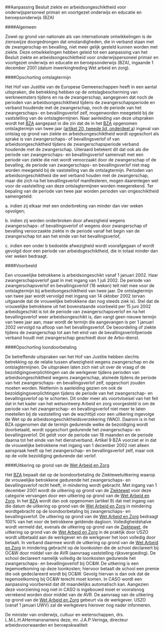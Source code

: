 <meta http-equiv='Content-Type' content='text/html; charset=utf-8' />

##Aanpassing Besluit ziekte en arbeidsongeschiktheid voor onderwijspersoneel primair en voortgezet onderwijs en educatie en beroepsonderwijs (BZA)

####Algemeen

Zowel op grond van nationale als van internationale ontwikkelingen is de zienswijze doorgedrongen dat omstandigheden, die in verband staan met de zwangerschap en bevalling, niet meer gelijk gesteld kunnen worden met ziekte. Deze ontwikkelingen hebben geleid tot een aanpassing van het Besluit ziekte en arbeidsongeschiktheid voor onderwijspersoneel primair en voortgezet onderwijs en educatie en beroepsonderwijs (BZA), ingaande 1 december 2001 (datum inwerkingtreding Wet arbeid en zorg).    

####Opschorting ontslagtermijn

Het Hof van Justitie van de Europese Gemeenschappen heeft in een aantal uitspraken, die betrekking hebben op de ontslagbescherming van werkneemsters tijdens en na de zwangerschap, aangegeven dat noch de perioden van arbeidsongeschiktheid tijdens de zwangerschapsperiode en verband houdende met de zwangerschap, noch de periode van het zwangerschaps- en bevallingsverlof zelf, mogenworden meegeteld bij de vaststelling van de ontslagtermijnen. Naar aanleiding van deze uitspraken wordt het [BZA](../../../../../../../../../../AMvB/besluit/ziekte/en/arbeidsongeschiktheid/voor/onderwijspersoneel/primair/etc/BWBR0007800/README.md) aangepast in die zin dat de in het [BZA](../../../../../../../../../../AMvB/besluit/ziekte/en/arbeidsongeschiktheid/voor/onderwijspersoneel/primair/etc/BWBR0007800/README.md) opgenomen ontslagtermijn van twee jaar ([artikel 20, tweede lid, onderdeel a](../../../../../../../../../../AMvB/besluit/ziekte/en/arbeidsongeschiktheid/voor/onderwijspersoneel/primair/etc/BWBR0007800/README.md)) ingeval van ontslag op grond van ziekte en arbeidsongeschiktheid wordt opgeschort als sprake is van zwangerschaps- of bevallingsverlof of van arbeidsongeschiktheid tijdens de zwangerschapsperiode verband houdende met de zwangerschap. Uiteraard betekent dit dat ook als die periode van zwangerschaps- en bevallingsverlof samenvalt met een periode van ziekte die niet wordt veroorzaakt door de zwangerschap of de bevalling, de periode van zwangerschaps- en bevallingsverlof niet mag worden meegeteld bij de vaststelling van de ontslagtermijn. Perioden van arbeidsongeschiktheid die wel verband houden met de zwangerschap, maar die zich na het bevallingsverlof manifesteren, mogen daarentegen wel voor de vaststelling van deze ontslagtermijnen worden meegerekend. Ter bepaling van de periode van twee jaar worden perioden van ongeschiktheid samengeteld: 

a. indien zij elkaar met een onderbreking van minder dan vier weken opvolgen;  

b. indien zij worden onderbroken door afwezigheid wegens zwangerschaps- of bevallingsverlof of wegens door zwangerschap of bevalling veroorzaakte ziekte in de periode vanaf het begin van de zwangerschap tot aan het einde van het bevallingsverlof,  

c. indien een onder b bedoelde afwezigheid wordt voorafgegaan of wordt gevolgd door een periode van arbeidsgeschiktheid, die in totaal minder dan vier weken bedraagt.      

####Voorbeeld

Een vrouwelijke betrokkene is arbeidsongeschikt vanaf 1 januari 2002. Haar zwangerschapsverlof gaat in met ingang van 1 juli 2002. De periode van zwangerschapsverlof en bevallingsverlof (16 weken) telt niet mee voor de ontslagtermijn bij arbeidsongeschiktheid van twee jaar. De ontslagtermijn van twee jaar wordt vervolgd met ingang van 14 oktober 2002 (ervan uitgaande dat de vrouwelijke betrokkene dan nog steeds ziek is). Stel dat de vrouwelijke betrokkene uit het bovenstaande voorbeeld per 15 juni 2002 arbeidsgeschikt is tot de periode van zwangerschapsverlof en na het bevallingsverlof weer arbeidsongeschikt is, dan vangt geen nieuwe termijn van twee jaar aan, maar wordt de termijn die aangevangen is per 1 januari 2002 vervolgd na afloop van het bevallingsverlof. De beoordeling of ziekte tijdens de zwangerschap tot aan het eind van de bevallingsverlofperiode verband houdt met zwangerschap geschiedt door de Arbo-dienst.    

####Opschorting loondoorbetaling

De betreffende uitspraken van het Hof van Justitie hebben slechts betrekking op de relatie tussen afwezigheid wegens zwangerschap en de ontslagtermijnen. De uitspraken laten zich niet uit over de vraag of de bezoldigingsverplichtingen van de werkgever tijdens perioden van arbeidsongeschiktheid wegens zwangerschap, alsmede tijdens de periode van het zwangerschaps- en bevallingsverlof zelf, opgeschort zouden moeten worden. Niettemin is aanleiding gezien om ook de bezoldigingsverplichtingen tijdens de periode van het zwangerschap- en bevallingsverlof op te schorten. Dit onder meer als voortvloeisel van het feit dat in het kader van het wetsontwerp Arbeid en zorg voorgesteld is om de periode van het zwangerschap- en bevallingsverlof niet meer te laten meetellen bij de vaststelling van de wachttijd voor een uitkering ingevolge de Wet op de arbeidsongeschiktheidsverzekering (WAO). Daarom is in het BZA opgenomen dat de termijn gedurende welke de bezoldiging wordt doorbetaald, wordt opgeschort gedurende het zwangerschaps- en bevallingsverlof. Dit geldt voor de periode van 18 maanden en de periode daarna tot het einde van het dienstverband. Artikel 9 BZA voorziet er in dat de vrouwelijke betrokkene met ingang van 1 december 2002 niet alleen aanspraak heeft op het zwangerschap- en bevallingsverlof zelf, maar ook op de volle bezoldiging gedurende dat verlof.    

####Uitkering op grond van de [Wet Arbeid en Zorg](../../../../../../../../../../wet/wet/arbeid/en/zorg/BWBR0013008/README.md)

Het [BZA](../../../../../../../../../../AMvB/besluit/ziekte/en/arbeidsongeschiktheid/voor/onderwijspersoneel/primair/etc/BWBR0007800/README.md) bepaalt dat op de loondoorbetaling de Ziektewetuitkering waarop de vrouwelijke betrokkene gedurende het zwangerschaps- en bevallingsverlof recht heeft, in mindering wordt gebracht. Met ingang van 1 december 2001 wordt de uitkering op grond van de [Ziektewet](../../../../../../../../../../wet/ziektewet/BWBR0001888/README.md) voor deze categorie vervangen door een uitkering op grond van de [Wet Arbeid en Zorg](../../../../../../../../../../wet/wet/arbeid/en/zorg/BWBR0013008/README.md). In het [BZA](../../../../../../../../../../AMvB/besluit/ziekte/en/arbeidsongeschiktheid/voor/onderwijspersoneel/primair/etc/BWBR0007800/README.md) wordt dan ook opgenomen (artikel 9) dat met ingang van die datum de uitkering op grond van de [Wet Arbeid en Zorg](../../../../../../../../../../wet/wet/arbeid/en/zorg/BWBR0013008/README.md) in mindering wordtgebracht op de loondoorbetaling bij zwangerschaps- en bevallingsverlof. De uitkering op grond van de [Wet Arbeid en Zorg](../../../../../../../../../../wet/wet/arbeid/en/zorg/BWBR0013008/README.md) bedraagt 100% van het voor de betrokkene geldende dagloon. Volledigheidshalve wordt vermeld dat, evenals de uitkering op grond van de [Ziektewet](../../../../../../../../../../wet/ziektewet/BWBR0001888/README.md), de uitkering op grond van de [Wet Arbeid en Zorg](../../../../../../../../../../wet/wet/arbeid/en/zorg/BWBR0013008/README.md) in de praktijk door USZO wordt uitbetaald aan de werkgever en de werkgever het loon volledig door betaalt. In verband daarmee wordt de uitkering op grond van de [Wet Arbeid en Zorg](../../../../../../../../../../wet/wet/arbeid/en/zorg/BWBR0013008/README.md) in mindering gebracht op de loonkosten die de school declareert bij OC&W door middel van de AVR (aanvraag vaststelling rijksvergoeding). De school declareert namelijk volledig de loonkosten gedurende het zwangerschaps- en bevallingsverlof bij OC&W. De uitkering is een tegemoetkoming op deze loonkosten; hiervoor betaalt de school een premie die ook gedeclareerd wordt bij OC&W. Gevolg hiervan is dan ook dat de tegemoetkoming bij OC&W terecht moet komen. In CASO wordt een aanpassing voorbereid dat dit maandelijks automatisch kan. Aangezien deze voorziening nog niet in CASO is ingebouwd moet er vooralsnog verrekend worden door middel van de AVR. De aanvraag van de uitkering op grond van de [Wet Arbeid en Zorg](../../../../../../../../../../wet/wet/arbeid/en/zorg/BWBR0013008/README.md) gebeurt via de werkgever. USZO (vanaf 1 januari UWV) zal de werkgevers hierover nog nader informeren.      

De 
minister van onderwijs, cultuur en wetenschappen, 
drs. L.M.L.H.AHermansnamens deze,
mr. J.A.P.Veringa,
directeur arbeidsvoorwaarden en beroepskwaliteit    
